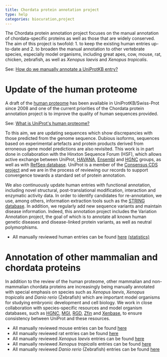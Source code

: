 ```yaml
---
title: Chordata protein annotation project
type: help
categories: biocuration,project
---
```


The Chordata protein annotation project focuses on the manual annotation of chordata-specific proteins as well as those that are widely conserved. The aim of this project is twofold: 1. to keep the existing human entries up-to-date and 2. to broaden the manual annotation to other vertebrate species, especially model organisms, including great apes, cow, mouse, rat, chicken, zebrafish, as well as _Xenopus laevis_ and _Xenopus tropicalis_.

See: [How do we manually annotate a UniProtKB entry?](https://www.uniprot.org/help/manual_curation)

# Update of the human proteome

A draft of the [human proteome](https://www.uniprot.org/uniprotkb?query=organism_id:9606+AND+keyword:kW-1185+AND+reviewed:true) has been available in UniProtKB/Swiss-Prot since 2008 and one of the current priorities of the Chordata protein annotation project is to improve the quality of human sequences provided.

See: [What is UniProt's human proteome?](https://www.uniprot.org/help/human_proteome)

To this aim, we are updating sequences which show discrepancies with those predicted from the genome sequence. Dubious isoforms, sequences based on experimental artefacts and protein products derived from erroneous gene model predictions are also revisited. This work is in part done in collaboration with the Hinxton Sequence Forum (HSF), which allows active exchange between UniProt, [HAVANA](https://www.sanger.ac.uk/project/manual-annotation/), [Ensembl](http://www.ensembl.org/index.html) and [HGNC](http://www.genenames.org/) groups, as well as with [RefSeq database](http://www.ncbi.nlm.nih.gov/RefSeq/). UniProt is a member of the [Consensus CDS project](http://www.ncbi.nlm.nih.gov/projects/CCDS/CcdsBrowse.cgi) and we are in the process of reviewing our records to support convergence towards a standard set of protein annotation.

We also continuously update human entries with functional annotation, including novel structural, post-translational modification, interaction and enzymatic activity data. In order to identify candidates for re-annotation, we use, among others, information extraction tools such as the [STRING database](http://string.embl.de/). In addition, we regularly add new sequence variants and maintain disease information. Indeed, this annotation project includes the Variation Annotation project, the goal of which is to annotate all known human genetic diseases and disease-linked protein variants, as well as neutral polymorphisms.

- All manually reviewed human entries can be found [here](https://www.uniprot.org/uniprotkb?query=organism_id:9606+AND+reviewed:true) [(statistics)](https://www.uniprot.org/biocuration_project/Chordata/statistics/#Homosapiens)

# Annotation of other mammalian and chordata proteins

In addition to the review of the human proteome, other mammalian and non-mammalian chordata proteins are increasingly being manually annotated with special emphasis on species such as _Xenopus laevis_, _Xenopus tropicalis_ and _Danio rerio_ (Zebrafish) which are important model organisms for studying embryonic development and cell biology. We work in close collaboration with species-specific resources and model organism databases, such as [HGNC](http://www.genenames.org/), [MGI](http://www.informatics.jax.org/), [RGD](http://rgd.mcw.edu/), [Zfin](http://zfin.org/) and [Xenbase](http://www.xenbase.org/), to ensure consistency between UniProt and these resources.

- All manually reviewed mouse entries can be found [here](https://www.uniprot.org/uniprotkb?query=organism_id:10090+AND+reviewed:true)
- All manually reviewed rat entries can be found [here](https://www.uniprot.org/uniprotkb?query=organism_id:10116+AND+reviewed:true)
- All manually reviewed _Xenopus laevis_ entries can be found [here](https://www.uniprot.org/uniprotkb?query=organism_id:8355+AND+reviewed:true)
- All manually reviewed _Xenopus tropicalis_ entries can be found [here](https://www.uniprot.org/uniprotkb?query=organism_id:8364+AND+reviewed:true)
- All manually reviewed _Danio rerio_ (Zebrafish) entries can be found [here](https://www.uniprot.org/uniprotkb?query=organism_id:7955+AND+reviewed:true)
